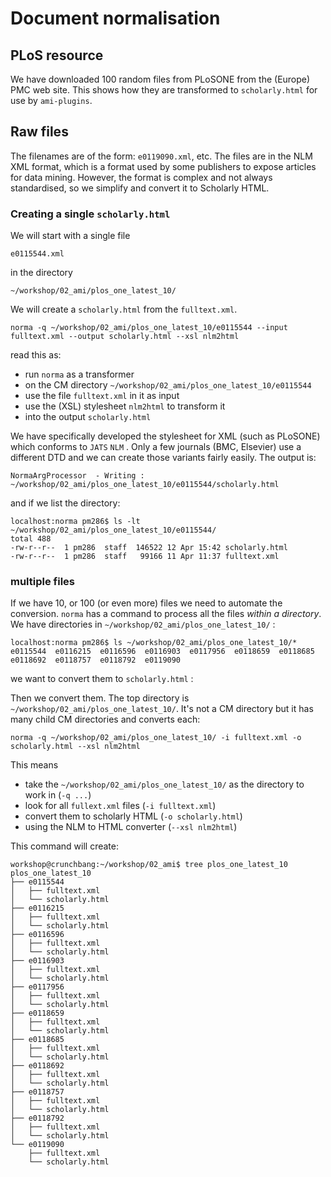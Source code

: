 # Document normalisation

## PLoS resource

We have downloaded 100 random files from PLoSONE from the (Europe) PMC web site. This shows how they are transformed to `scholarly.html` for use by `ami-plugins`. 

## Raw files

The filenames are of the form: `e0119090.xml`, etc. The files are in the NLM XML format, which is a format used by some publishers to expose articles for data mining. However, the format is complex and not always standardised, so we simplify and convert it to Scholarly HTML.
 
### Creating a single `scholarly.html`

We will start with a single file

```
e0115544.xml
```

in the directory

```
~/workshop/02_ami/plos_one_latest_10/
```

We will create a `scholarly.html` from the `fulltext.xml`.

```
norma -q ~/workshop/02_ami/plos_one_latest_10/e0115544 --input fulltext.xml --output scholarly.html --xsl nlm2html
```

read this as:
 * run `norma` as a transformer
 * on the CM directory `~/workshop/02_ami/plos_one_latest_10/e0115544`
 * use the file `fulltext.xml` in it as input
 * use the (XSL) stylesheet `nlm2html` to transform it
 * into the output `scholarly.html`

We have specifically developed the stylesheet for XML (such as PLoSONE) which conforms to `JATS` `NLM` . Only a few journals (BMC, Elsevier) use a different DTD and we can create those variants fairly easily. The output is:

```
NormaArgProcessor  - Writing : ~/workshop/02_ami/plos_one_latest_10/e0115544/scholarly.html
```
and if we list the directory:
```
localhost:norma pm286$ ls -lt ~/workshop/02_ami/plos_one_latest_10/e0115544/
total 488
-rw-r--r--  1 pm286  staff  146522 12 Apr 15:42 scholarly.html
-rw-r--r--  1 pm286  staff   99166 11 Apr 11:37 fulltext.xml
```

### multiple files

If we have 10, or 100 (or even more) files we need to automate the conversion. `norma` has a command to process all the files *within a directory*. We have directories in `~/workshop/02_ami/plos_one_latest_10/` :
```
localhost:norma pm286$ ls ~/workshop/02_ami/plos_one_latest_10/*
e0115544  e0116215  e0116596  e0116903  e0117956  e0118659  e0118685 
e0118692  e0118757  e0118792  e0119090
```
we want to convert them to `scholarly.html` :

Then we convert them. The top directory is `~/workshop/02_ami/plos_one_latest_10/`. It's not a CM directory but it has many child CM directories and converts each:

```
norma -q ~/workshop/02_ami/plos_one_latest_10/ -i fulltext.xml -o scholarly.html --xsl nlm2html
```

This means 
 * take the `~/workshop/02_ami/plos_one_latest_10/` as the directory to work in (`-q ...`)
 * look for all `fullext.xml` files (`-i fulltext.xml`)
 * convert them to scholarly HTML (`-o scholarly.html`)
 * using the NLM to HTML converter (`--xsl nlm2html`)

This command will create:

```
workshop@crunchbang:~/workshop/02_ami$ tree plos_one_latest_10
plos_one_latest_10
├── e0115544
│   ├── fulltext.xml
│   └── scholarly.html
├── e0116215
│   ├── fulltext.xml
│   └── scholarly.html
├── e0116596
│   ├── fulltext.xml
│   └── scholarly.html
├── e0116903
│   ├── fulltext.xml
│   └── scholarly.html
├── e0117956
│   ├── fulltext.xml
│   └── scholarly.html
├── e0118659
│   ├── fulltext.xml
│   └── scholarly.html
├── e0118685
│   ├── fulltext.xml
│   └── scholarly.html
├── e0118692
│   ├── fulltext.xml
│   └── scholarly.html
├── e0118757
│   ├── fulltext.xml
│   └── scholarly.html
├── e0118792
│   ├── fulltext.xml
│   └── scholarly.html
└── e0119090
    ├── fulltext.xml
    └── scholarly.html
```


 
